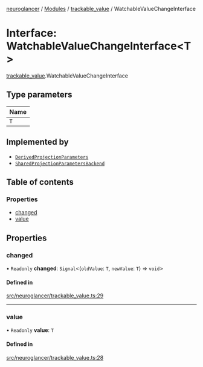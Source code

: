 [neuroglancer](../README.md) / [Modules](../modules.md) / [trackable\_value](../modules/trackable_value.md) / WatchableValueChangeInterface

# Interface: WatchableValueChangeInterface<T\>

[trackable_value](../modules/trackable_value.md).WatchableValueChangeInterface

## Type parameters

| Name |
| :------ |
| `T` |

## Implemented by

- [`DerivedProjectionParameters`](../classes/renderlayer.DerivedProjectionParameters.md)
- [`SharedProjectionParametersBackend`](../classes/render_layer_backend.SharedProjectionParametersBackend.md)

## Table of contents

### Properties

- [changed](trackable_value.WatchableValueChangeInterface.md#changed)
- [value](trackable_value.WatchableValueChangeInterface.md#value)

## Properties

### changed

• `Readonly` **changed**: `Signal`<(`oldValue`: `T`, `newValue`: `T`) => `void`\>

#### Defined in

[src/neuroglancer/trackable_value.ts:29](https://github.com/ActiveBrainAtlas2/neuroglancer/blob/b9eb98e6/src/neuroglancer/trackable_value.ts#L29)

___

### value

• `Readonly` **value**: `T`

#### Defined in

[src/neuroglancer/trackable_value.ts:28](https://github.com/ActiveBrainAtlas2/neuroglancer/blob/b9eb98e6/src/neuroglancer/trackable_value.ts#L28)
